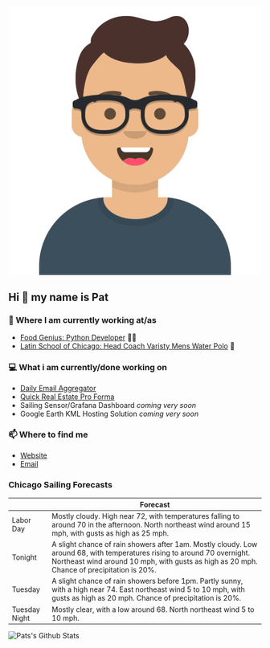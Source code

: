 [![Social banner for p-j-falconer](https://raw.githubusercontent.com/P-J-FALCONER/P-J-FALCONER/master/assets/avataaars.svg)](https://patfalconer.com/)
## Hi :wave: my name is Pat

### 💼 Where I am currently working at/as
- [Food Genius: Python Developer](https://getfoodgenius.com/) 🍔🐍
- [Latin School of Chicago: Head Coach Varisty Mens Water Polo](https://www.latinschool.org/) 🤽


### 💻 What i am currently/done working on
 - [Daily Email Aggregator](https://github.com/P-J-FALCONER/dott_daily_mail)
 - [Quick Real Estate Pro Forma](https://github.com/P-J-FALCONER/henry)
 - Sailing Sensor/Grafana Dashboard *coming very soon*
 - Google Earth KML Hosting Solution *coming very soon*

### 📫 Where to find me
 - [Website](https://patfalconer.com/)
 - [Email](mailto:patrick.j.falconer@gmail.com)


### Chicago Sailing Forecasts
|   | Forecast  |
|---|---|
| Labor Day | Mostly cloudy. High near 72, with temperatures falling to around 70 in the afternoon. North northeast wind around 15 mph, with gusts as high as 25 mph. |
| Tonight | A slight chance of rain showers after 1am. Mostly cloudy. Low around 68, with temperatures rising to around 70 overnight. Northeast wind around 10 mph, with gusts as high as 20 mph. Chance of precipitation is 20%. |
| Tuesday | A slight chance of rain showers before 1pm. Partly sunny, with a high near 74. East northeast wind 5 to 10 mph, with gusts as high as 20 mph. Chance of precipitation is 20%. |
| Tuesday Night | Mostly clear, with a low around 68. North northeast wind 5 to 10 mph. |

![Pats's Github Stats](https://github-readme-stats.vercel.app/api?username=p-j-falconer&show_icons=true&theme=radical)
